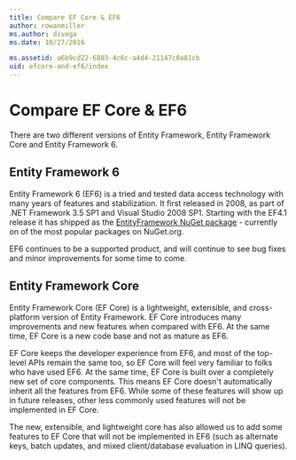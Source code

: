 ```yaml
---
title: Compare EF Core & EF6
author: rowanmiller
ms.author: divega
ms.date: 10/27/2016

ms.assetid: a6b9cd22-6803-4c6c-a4d4-21147c0a81cb
uid: efcore-and-ef6/index
---
```


# Compare EF Core & EF6

There are two different versions of Entity Framework, Entity Framework Core and Entity Framework 6.

## Entity Framework 6

Entity Framework 6 (EF6) is a tried and tested data access technology with many years of features and stabilization. It first released in 2008, as part of .NET Framework 3.5 SP1 and Visual Studio 2008 SP1. Starting with the EF4.1 release it has shipped as the [EntityFramework NuGet package](https://www.nuget.org/packages/EntityFramework/) - currently on of the most popular packages on NuGet.org.

EF6 continues to be a supported product, and will continue to see bug fixes and minor improvements for some time to come.

## Entity Framework Core

Entity Framework Core (EF Core) is a lightweight, extensible, and cross-platform version of Entity Framework. EF Core introduces many improvements and new features when compared with EF6. At the same time, EF Core is a new code base and not as mature as EF6.

EF Core keeps the developer experience from EF6, and most of the top-level APIs remain the same too, so EF Core will feel very familiar to folks who have used EF6. At the same time, EF Core is built over a completely new set of core components. This means EF Core doesn't automatically inherit all the features from EF6. While some of these features will show up in future releases, other less commonly used features will not be implemented in EF Core.

The new, extensible, and lightweight core has also allowed us to add some features to EF Core that will not be implemented in EF6 (such as alternate keys, batch updates, and mixed client/database evaluation in LINQ queries).
